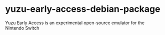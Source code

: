 # yuzu-early-access-debian-package
Yuzu Early Access is an experimental open-source emulator for the Nintendo Switch
